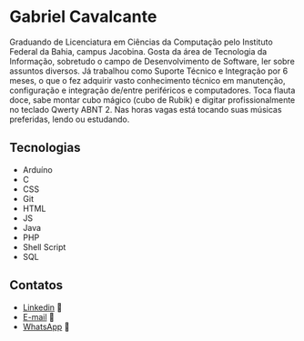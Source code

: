 # Gabriel Cavalcante

Graduando de Licenciatura em Ciências da Computação pelo Instituto Federal da Bahia, campus Jacobina. Gosta da área de Tecnologia da Informação, sobretudo o campo de Desenvolvimento de Software, ler sobre assuntos diversos. Já trabalhou como Suporte Técnico e Integração por 6 meses, o que o fez adquirir vasto conhecimento técnico em manutenção, configuração e integração de/entre periféricos e computadores. Toca flauta doce, sabe montar cubo mágico (cubo de Rubik) e digitar profissionalmente no teclado Qwerty ABNT 2. Nas horas vagas está tocando suas músicas preferidas, lendo ou estudando.

## Tecnologias
* Arduíno
* C
* CSS
* Git
* HTML
* JS
* Java
* PHP
* Shell Script
* SQL

## Contatos
* [Linkedin](https://www.linkedin.com/in/gabriel-cavalcante-225076242) :link:
* [E-mail](mailto:gabriel.lcifba@gmail.com) :link:
* [WhatsApp](http://wa.me/5574981343313) :link:
